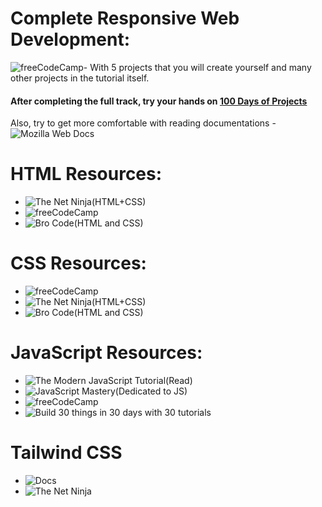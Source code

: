 # Complete Responsive Web Development:
![freeCodeCamp](https://www.freecodecamp.org/learn/2022/responsive-web-design/)- With 5 projects that you will create yourself and many other projects in the tutorial itself.

<h4>After completing the full track, try your hands on <a href="https://codedamn.com/100-days-of-projects">100 Days of Projects</a></h4>

 Also, try to get more comfortable with reading documentations - ![Mozilla Web Docs](https://developer.mozilla.org/en-US/)

# HTML Resources:
- ![The Net Ninja(HTML+CSS)](https://youtube.com/playlist?list=PL4cUxeGkcC9ivBf_eKCPIAYXWzLlPAm6G)
- ![freeCodeCamp](https://www.youtube.com/watch?v=kUMe1FH4CHE)
- ![Bro Code(HTML and CSS)](https://youtu.be/cyuzt1Dp8X8)

# CSS Resources:
- ![freeCodeCamp](https://www.youtube.com/watch?v=1Rs2ND1ryYc)
- ![The Net Ninja(HTML+CSS)](https://youtube.com/playlist?list=PL4cUxeGkcC9ivBf_eKCPIAYXWzLlPAm6G)
- ![Bro Code(HTML and CSS)](https://youtu.be/cyuzt1Dp8X8)

# JavaScript Resources:
- ![The Modern JavaScript Tutorial(Read)](https://javascript.info/)
- ![JavaScript Mastery(Dedicated to JS)](https://www.youtube.com/c/JavaScriptMastery)
- ![freeCodeCamp](https://www.freecodecamp.org/learn/javascript-algorithms-and-data-structures/)
- ![Build 30 things in 30 days with 30 tutorials](https://javascript30.com/)

# Tailwind CSS
- ![Docs](https://tailwindcss.com/docs/installation)
- ![The Net Ninja](https://www.youtube.com/playlist?list=PL4cUxeGkcC9gpXORlEHjc5bgnIi5HEGhw)

